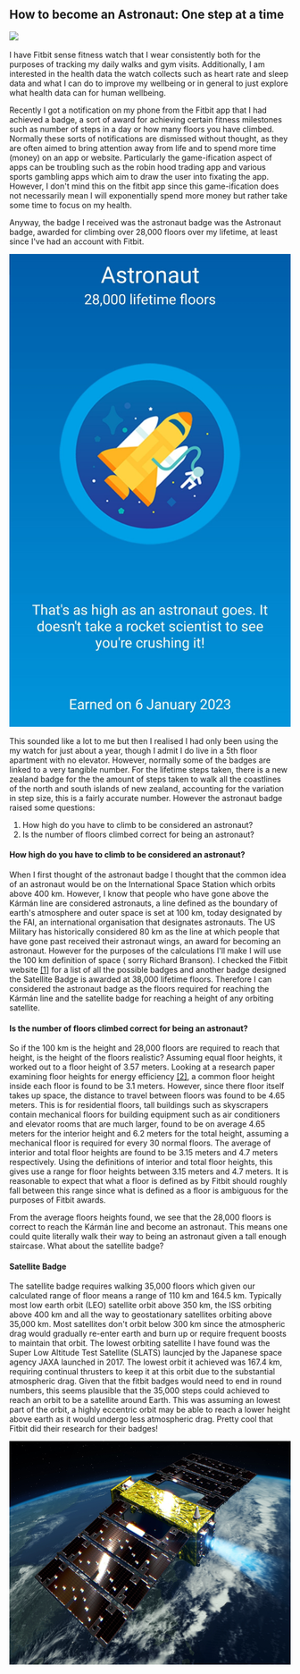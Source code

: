 ## How to become an Astronaut: One step at a time

<img src="https://upload.wikimedia.org/wikipedia/commons/6/64/Astronaut-1849401.jpg" style="height:200px text-align: center;" />

I have Fitbit sense fitness watch that I wear consistently both for the purposes of tracking my daily walks and gym visits. Additionally, I am interested in the health data the watch collects such as heart rate and sleep data and what I can do to improve my wellbeing or in general to just explore what health data can for human wellbeing.

Recently I got a notification on my phone from the Fitbit app that I had achieved a badge, a sort of award for achieving certain fitness milestones such as number of steps in a day or how many floors you have climbed. Normally these sorts of notifications are dismissed without thought, as they are often aimed to bring attention away from life and to spend more time (money) on an app or website. Particularly the game-ification aspect of apps can be troubling such as the robin hood trading app and various sports gambling apps which aim to draw the user into fixating the app. However, I don't mind this on the fitbit app since this game-ification does not necessarily mean I will exponentially spend more money but rather take some time to focus on my health.

Anyway, the badge I received was the astronaut badge was the Astronaut badge, awarded for climbing over 28,000 floors over my lifetime, at least since I've had an account with Fitbit.

<img src="/images/fitbit.jpg" style="height:450px text-align: center;" />

This sounded like a lot to me but then I realised I had only been using the my watch for just about a year, though I admit I do live in a 5th floor apartment with no elevator. However, normally some of the badges are linked to a very tangible number. For the lifetime steps taken, there is a new zealand badge for the the amount of steps taken to walk all the coastlines of the north and south islands of new zealand, accounting for the variation in step size, this is a fairly accurate number. However the astronaut badge raised some questions:

1. How high do you have to climb to be considered an astronaut?
2. Is the number of floors climbed correct for being an astronaut?

#### How high do you have to climb to be considered an astronaut? 
When I first thought of the astronaut badge I thought that the common idea of an astronaut would be on the International Space Station which orbits above 400 km. However, I know that people who have gone above the Kármán line are considered astronauts, a line defined as the boundary of earth's atmosphere and outer space is set at 100 km, today designated by the FAI, an international organisation that designates astronauts. The US Military has historically considered 80 km as the line at which people that have gone past received their astronaut wings, an award for becoming an astronaut. However for the purposes of the calculations I'll make I will use the 100 km definition of space ( sorry Richard Branson). I checked the Fitbit website [[1]](https://blog.fitbit.com/fitbit-badges/) for a list of all the possible badges and another badge designed the Satellite Badge is awarded at 38,000 lifetime floors. Therefore I can considered the astronaut badge as the floors required for reaching the Kármán line and the satellite badge for reaching a height of any orbiting satellite.

#### Is the number of floors climbed correct for being an astronaut?
So if the 100 km is the height and 28,000 floors are required to reach that height, is the height of the floors realistic? Assuming equal floor heights, it worked out to a floor height of 3.57 meters. Looking at a research paper examining floor heights for energy efficiency [[2]](https://www.researchgate.net/publication/317510960_Towards_energy_efficient_skyscrapers), a common floor height inside each floor is found to be 3.1 meters. However, since there floor itself takes up space, the distance to travel between floors was found to be 4.65 meters. This is for residential floors, tall buildings such as skyscrapers contain mechanical floors for building equipment such as air conditioners and elevator rooms that are much larger, found to be on average 4.65 meters for the interior height and 6.2 meters for the total height, assuming a mechanical floor is required for every 30 normal floors. The average of interior and total floor heights are found to be 3.15 meters and 4.7 meters respectively. Using the definitions of interior and total floor heights, this gives use a range for floor heights between 3.15 meters and 4.7 meters. It is reasonable to expect that what a floor is defined as by Fitbit should roughly fall between this range since what is defined as a floor is ambiguous for the purposes of Fitbit awards.

From the average floors heights found, we see that the 28,000 floors is correct to reach the Kármán line and become an astronaut. This means one could quite literally walk their way to being an astronaut given a tall enough staircase. What about the satellite badge?

#### Satellite Badge
The satellite badge requires walking 35,000 floors which given our calculated range of floor means a range of 110 km and 164.5 km. Typically most low earth orbit (LEO) satellite orbit above 350 km, the ISS orbiting above 400 km and all the way to geostationary satellites orbiting above 35,000 km. Most satellites don't orbit below 300 km since the atmospheric drag would gradually re-enter earth and burn up or require frequent boosts to maintain that orbit. The lowest orbiting satellite I have found was the Super Low Altitude Test Satellite (SLATS)  launcjed by the Japanese space agency JAXA launched in 2017. The lowest orbit it achieved was 167.4 km, requiring continual thrusters to keep it at this orbit due to the substantial atmospheric drag. Given that the fitbit badges would need to end in round numbers, this seems plausible that the 35,000 steps could achieved to reach an orbit to be a satellite around Earth. This was assuming an lowest part of the orbit, a highly eccentric orbit may be able to reach a lower height above earth as it would undergo less atmospheric drag. Pretty cool that Fitbit did their research for their badges!

<img src="/images/slats.jpg" style="height:400px; text-align: center;" />
